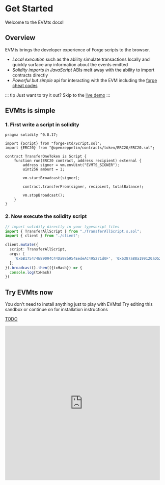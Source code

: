 # Get Started

Welcome to the EVMts docs!

## Overview

EVMts brings the developer experience of Forge scripts to the browser.

- _Local execution_ such as the ability simulate transactions locally and quickly surface any information about the events emitted
- _Solidity imports in JavaScript_ ABIs melt away with the ability to import contracts directly
- _Powerful but simple_ api for interacting with the EVM including the [forge cheat codes](https://book.getfoundry.sh/forge/cheatcodes)

::: tip
Just want to try it out? Skip to the [live demo](https://stackblitz.com/edit/github-dluehe-d7t42l)
:::

## EVMts is simple

### 1. First write a script in solidity

```solidity [TransferAllScript.s.sol]
pragma solidity ^0.8.17;

import {Script} from "forge-std/Script.sol";
import {ERC20} from "@openzeppelin/contracts/token/ERC20/ERC20.sol";

contract TransferOneToken is Script {
    function run(ERC20 contract, address recipient) external {
        address signer = vm.envUint("EVMTS_SIGNER");
        uint256 amount = 1;

        vm.startBroadcast(signer);

        contract.transferFrom(signer, recipient, totalBalance);

        vm.stopBroadcast();
    }
}
```

### 2. Now execute the solidity script

```ts [example.ts]
// import solidity directly in your typescript files
import { TransferAllScript } from "./TransferAllScript.s.sol";
import { client } from "./client";

client.mutate({
  script: TransferAllScript,
  args: [
    '0x6B175474E89094C44Da98b954EedeAC495271d0F', '0x6387a88a199120aD52Dd9742C7430847d3cB2CD4'
  ];
}).broadcast().then(({txHash}) => {
  console.log(txHash)
})
```

## Try EVMts now

You don't need to install anything just to play with EVMts! Try editing this sandbox or continue on for installation instructions

[TODO](https://github.com/evmts/evmts-monorepo/issues/10)

<iframe frameborder="0" width="100%" height="500" src="https://stackblitz.com/edit/github-dluehe-d7t42l"></iframe>
